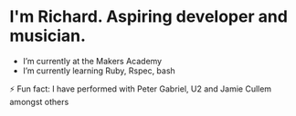 
# I'm Richard. Aspiring developer and musician.

- I’m currently at the Makers Academy 
- I’m currently learning Ruby, Rspec, bash



⚡ Fun fact: I have performed with Peter Gabriel, U2 and Jamie Cullem amongst others

